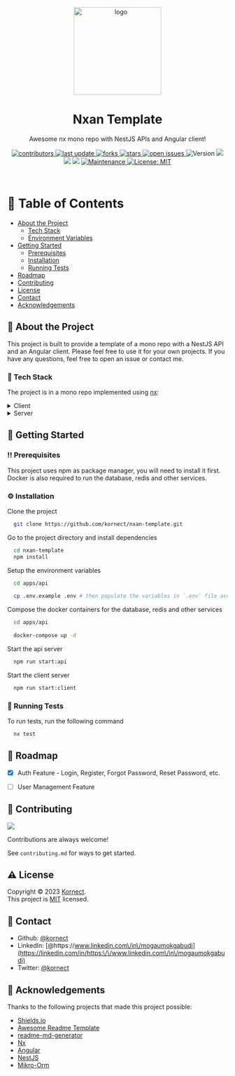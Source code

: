 <!--
Hey, thanks for using the nxan template.  
If you have any enhancements, then fork this project and create a pull request 
or just open an issue with the label "enhancement".

Don't forget to give this project a star for additional support ;)
Maybe you can mention me or this repo in the acknowledgements too
-->
<div align="center">

  <img src="assets/logo.png" alt="logo" width="200" height="auto" />
  <h1>Nxan Template</h1>

  <p>
    Awesome nx mono repo with NestJS APIs and Angular client! 
  </p>


<!-- Badges -->
<p>
  <a href="https://github.com/kornect/nxan-template/graphs/contributors">
    <img src="https://img.shields.io/github/contributors/kornect/nxan-template" alt="contributors" />
  </a>
  <a href="">
    <img src="https://img.shields.io/github/last-commit/kornect/nxan-template" alt="last update" />
  </a>
  <a href="https://github.com/kornect/nxan-template/network/members">
    <img src="https://img.shields.io/github/forks/kornect/nxan-template" alt="forks" />
  </a>
  <a href="https://github.com/kornect/nxan-template/stargazers">
    <img src="https://img.shields.io/github/stars/kornect/nxan-template" alt="stars" />
  </a>
  <a href="https://github.com/kornect/nxan-template/issues/">
    <img src="https://img.shields.io/github/issues/kornect/nxan-template" alt="open issues" />
  </a>
  <img alt="Version" src="https://img.shields.io/badge/version-0.0.1-blue.svg?cacheSeconds=2592000" />
  <img src="https://img.shields.io/badge/npm-%3E%3D5.5.0-blue.svg" />
  <img src="https://img.shields.io/badge/node-%3E%3D9.3.0-blue.svg" />
  <img src="https://img.shields.io/badge/nx-%3E%3D15.8.6-blue.svg" />
  <a href="https://github.com/kornect/nxan-template/graphs/commit-activity" target="_blank">
    <img alt="Maintenance" src="https://img.shields.io/badge/Maintained%3F-yes-green.svg" />
  </a>
  <a href="https://github.com/kornect/nxan-template/blob/master/LICENSE" target="_blank">
    <img alt="License: MIT" src="https://img.shields.io/github/license/kornect/nxan-template" />
  </a>
</p>
</div>
<br />

<!-- Table of Contents -->
# :notebook_with_decorative_cover: Table of Contents

- [About the Project](#star2-about-the-project)
  * [Tech Stack](#space_invader-tech-stack)
  * [Environment Variables](#key-environment-variables)
- [Getting Started](#toolbox-getting-started)
  * [Prerequisites](#bangbang-prerequisites)
  * [Installation](#gear-installation)
  * [Running Tests](#test_tube-running-tests)
- [Roadmap](#compass-roadmap)
- [Contributing](#wave-contributing)
- [License](#warning-license)
- [Contact](#handshake-contact)
- [Acknowledgements](#gem-acknowledgements)



<!-- About the Project -->
## :star2: About the Project
This project is built to provide a template of a mono repo with a NestJS API and an Angular client. Please feel free to use it for your own projects. If you have any questions, feel free to open an issue or contact me.

<!-- TechStack -->
### :space_invader: Tech Stack

The project is in a mono repo implemented using [nx](https://nx.dev/):

<details>
  <summary>Client</summary>
  <ul>
    <li><a href="https://www.typescriptlang.org/">Typescript</a></li>
    <li><a href="https://angular.io/">Angular</a></li>
    <li><a href="https://ngneat.github.io/elf/">Elf State Management</a></li>
    <li><a href="https://tailwindcss.com/">TailwindCSS</a></li>
  </ul>
</details>

<details>
  <summary>Server</summary>
  <ul>
    <li><a href="https://www.typescriptlang.org/">Typescript</a></li>
    <li><a href="https://docs.nestjs.com/">NestJS</a></li>
    <li><a href="https://mikro-orm.io/">Mikro-Orm</a></li>
    <li><a href="https://redis.io/">Redis</a></li>
    <li><a href="https://www.postgresql.org/">PostgreSQL</a></li>
    <li><a href="https://www.passportjs.org/">Passport</a></li>
  </ul>
</details>

<!-- Getting Started -->
## 	:toolbox: Getting Started

<!-- Prerequisites -->
### :bangbang: Prerequisites

This project uses npm as package manager, you will need to install it first. 
Docker is also required to run the database, redis and other services.

<!-- Installation -->
### :gear: Installation

Clone the project

```bash
  git clone https://github.com/kornect/nxan-template.git
```

Go to the project directory and install dependencies

```bash
  cd nxan-template
  npm install
```

Setup the environment variables

```bash
  cd apps/api
  
  cp .env.example .env # then populate the variables in `.env` file accordingly
```

Compose the docker containers for the database, redis and other services

```bash
  cd apps/api
  
  docker-compose up -d
```

Start the api server

```bash
  npm run start:api
```

Start the client server

```bash
  npm run start:client
```

<!-- Running Tests -->
### :test_tube: Running Tests

To run tests, run the following command

```bash
  nx test
```

<!-- Roadmap -->
## :compass: Roadmap

* [x] Auth Feature - Login, Register, Forgot Password, Reset Password, etc.
* [ ] User Management Feature


<!-- Contributing -->
## :wave: Contributing

<a href="https://github.com/kornect/nxan-template/graphs/contributors">
  <img src="https://contrib.rocks/image?repo=kornect/nxan-template" />
</a>

Contributions are always welcome!

See `contributing.md` for ways to get started.

<!-- License -->
## :warning: License

Copyright © 2023 [Kornect](https://github.com/kornect).<br />
This project is [MIT](https://github.com/kornect/nxan-template/blob/master/LICENSE) licensed.

<!-- Contact -->
## :handshake: Contact

* Github: [@kornect](https://github.com/kornect)
* LinkedIn: [@https:\/\/www.linkedin.com\/in\/mogaumokgabudi](https://linkedin.com/in/https:\/\/www.linkedin.com\/in\/mogaumokgabudi)
* Twitter: [@kornect](https://twitter.com/MogauSocial)

<!-- Acknowledgments -->
## :gem: Acknowledgements

Thanks to the following projects that made this project possible:

- [Shields.io](https://shields.io/)
- [Awesome Readme Template](https://github.com/Louis3797/awesome-readme-template)
- [readme-md-generator](https://github.com/kefranabg/readme-md-generator)
- [Nx](https://nx.dev/)
- [Angular](https://angular.io/)
- [NestJS](https://nestjs.com/)
- [Mikro-Orm](https://mikro-orm.io/)
